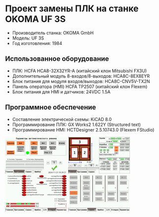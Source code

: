 # Проект замены ПЛК на станке OKOMA UF 3S

- Производитель станка: OKOMA GmbH
- Модель: UF 3S
- Год изготовления: 1984

## Использованное оборудование

- ПЛК: HCFA HCA8-32X32YR-A (китайский клон Mitsubishi FX3U)
- Дополнительный модуль 8-входов/8-выходов: HCA8C-8EX8EYR
- Блок питания для модуля входов/выходов: HCA8C-CNV5V-TX2N
- Панель оператора (HMI) HCFA TP2507 (китайский клон Flexem)
- Блок питания для HMI и датчиков: 24VDC 1.5A

## Программное обеспечение

- Составление электрической схемы: KiCAD 8.0
- Программирование ПЛК: GX Works2 1.622Y (Structured text)
- Программирование HMI: HCTDesigner 2.5.10743.0 (Flexem FStudio)

<img src="Images/hmi_01.png" width="200"> <img src="Images/hmi_02.png" width="200"> <img src="Images/hmi_03.png" width="200"> <img src="Images/hmi_04.png" width="200">
